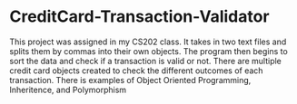 # CreditCard-Transaction-Validator

This project was assigned in my CS202 class. 
It takes in two text files and splits them by commas into their own objects. 
The program then begins to sort the data and check if a transaction is valid or not.
There are multiple credit card objects created to check the different outcomes of each transaction.
There is examples of Object Oriented Programming, Inheritence, and Polymorphism
